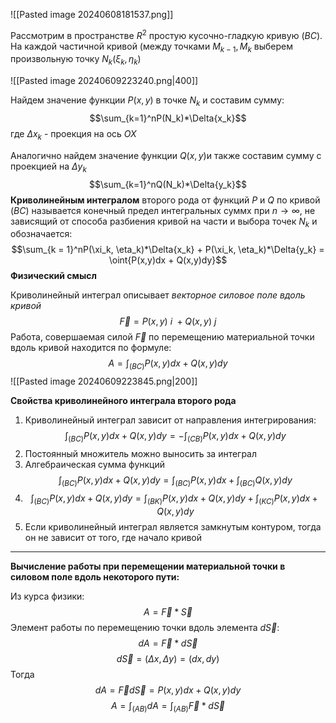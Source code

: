 ![[Pasted image 20240608181537.png]]

Рассмотрим в пространстве $R^2$ простую кусочно-гладкую кривую $(BC)$. На каждой частичной кривой (между точками $M_{k-1}, M_k$ выберем произвольную точку $N_k(\xi_k, \eta_k)$ 

![[Pasted image 20240609223240.png|400]]

Найдем значение функции $P(x,y)$ в точке $N_k$ и составим сумму: $$\sum_{k=1}^nP(N_k)*\Delta{x_k}$$где $\Delta{x_k}$ - проекция на ось $OX$

Аналогично найдем значение функции $Q(x,y)$и также составим сумму с проекцией на $\Delta{y_k}$
$$\sum_{k=1}^nQ(N_k)*\Delta{y_k}$$
**Криволинейным интегралом** второго рода от функций $P$ и $Q$ по кривой $(BC)$ называется конечный предел интегральных суммx при $n \to \infty$, не зависящий от способа разбиения кривой на части и выбора точек $N_k$ и обозначается: $$\sum_{k = 1}^nP(\xi_k, \eta_k)*\Delta{x_k} + P(\xi_k, \eta_k)*\Delta{y_k} = \oint{P(x,y)dx + Q(x,y)dy}$$
**Физический смысл**

Криволинейный интеграл описывает *векторное силовое поле вдоль кривой*$$\vec{F} = P(x,y) \ i \ + Q(x,y) \ j$$
Работа, совершаемая силой $\vec{F}$ по перемещению материальной точки вдоль кривой находится по формуле: $$A = \int_{(BC)}P(x,y)dx + Q(x,y)dy$$
![[Pasted image 20240609223845.png|200]]

**Свойства криволинейного интеграла второго рода**

1. Криволинейный интеграл зависит от направления интегрирования: $$\int_{(BC)}P(x,y)dx + Q(x,y)dy = - \int_{(CB)}P(x,y)dx + Q(x,y)dy$$
2. Постоянный множитель можно выносить за интеграл
3. Алгебраическая сумма функций$$\int_{(BC)}P(x,y)dx + Q(x,y)dy = \int_{(BC)}P(x,y)dx + \int_{(BC)}Q(x,y)dy$$
4. $$\int_{(BC)}P(x,y)dx + Q(x,y)dy = \int_{(BK)}P(x,y)dx + Q(x,y)dy + \int_{(KC)}P(x,y)dx + Q(x,y)dy$$
5. Если криволинейный интеграл является замкнутым контуром, тогда он не зависит от того, где начало кривой

---
**Вычисление работы при перемещении материальной точки в силовом поле вдоль некоторого пути:**

Из курса физики: $$A = \vec{F} * \vec{S}$$Элемент работы по перемещению точки вдоль элемента $d\vec{S}$: $$dA = \vec{F}*d\vec{S}$$$$d\vec{S} = (\Delta{x}, \Delta{y}) = (dx, dy)$$Тогда $$dA = \vec{F}d\vec{S} = P(x,y)dx + Q(x,y)dy$$$$A = \int_{(AB)}dA = \int_{(AB)}\vec{F}*d\vec{S}$$